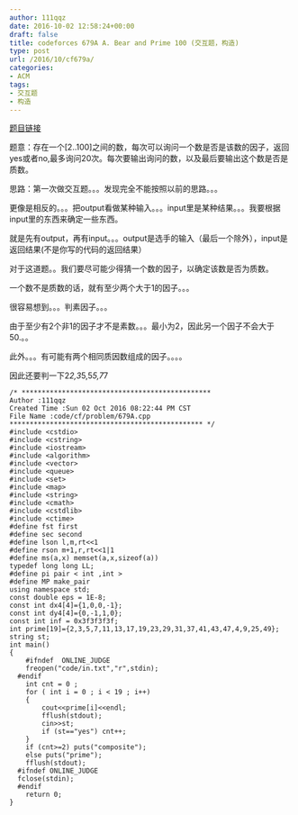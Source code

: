 ```yaml
---
author: 111qqz
date: 2016-10-02 12:58:24+00:00
draft: false
title: codeforces 679A A. Bear and Prime 100 (交互题，构造)
type: post
url: /2016/10/cf679a/
categories:
- ACM
tags:
- 交互题
- 构造
---
```


[题目链接](http://codeforces.com/problemset/problem/679/A)

题意：存在一个[2..100]之间的数，每次可以询问一个数是否是该数的因子，返回yes或者no,最多询问20次。每次要输出询问的数，以及最后要输出这个数是否是质数。

思路：第一次做交互题。。。发现完全不能按照以前的思路。。。

更像是相反的。。。把output看做某种输入。。。input里是某种结果。。。我要根据input里的东西来确定一些东西。

就是先有output，再有input。。。output是选手的输入（最后一个除外），input是返回结果(不是你写的代码的返回结果）



对于这道题。。我们要尽可能少得猜一个数的因子，以确定该数是否为质数。

一个数不是质数的话，就有至少两个大于1的因子。。。

很容易想到。。。判素因子。。。

由于至少有2个非1的因子才不是素数。。。最小为2，因此另一个因子不会大于50.。。

此外。。。有可能有两个相同质因数组成的因子。。。。

因此还要判一下2*2,3*5,5*5,7*7

    
    /* ***********************************************
    Author :111qqz
    Created Time :Sun 02 Oct 2016 08:22:44 PM CST
    File Name :code/cf/problem/679A.cpp
    ************************************************ */
    #include <cstdio>
    #include <cstring>
    #include <iostream>
    #include <algorithm>
    #include <vector>
    #include <queue>
    #include <set>
    #include <map>
    #include <string>
    #include <cmath>
    #include <cstdlib>
    #include <ctime>
    #define fst first
    #define sec second
    #define lson l,m,rt<<1
    #define rson m+1,r,rt<<1|1
    #define ms(a,x) memset(a,x,sizeof(a))
    typedef long long LL;
    #define pi pair < int ,int >
    #define MP make_pair
    using namespace std;
    const double eps = 1E-8;
    const int dx4[4]={1,0,0,-1};
    const int dy4[4]={0,-1,1,0};
    const int inf = 0x3f3f3f3f;
    int prime[19]={2,3,5,7,11,13,17,19,23,29,31,37,41,43,47,4,9,25,49};
    string st;
    int main()
    {
    	#ifndef  ONLINE_JUDGE 
    	freopen("code/in.txt","r",stdin);
      #endif
    	int cnt = 0 ;
    	for ( int i = 0 ; i < 19 ; i++)
    	{
    	    cout<<prime[i]<<endl;
    	    fflush(stdout);
    	    cin>>st;
    	    if (st=="yes") cnt++;
    	}
    	if (cnt>=2) puts("composite");
    	else puts("prime");
    	fflush(stdout);
      #ifndef ONLINE_JUDGE  
      fclose(stdin);
      #endif
        return 0;
    }
    






